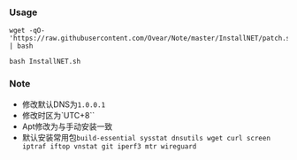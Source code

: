 ### Usage

```shell
wget -qO- 'https://raw.githubusercontent.com/Ovear/Note/master/InstallNET/patch.sh' | bash

bash InstallNET.sh
```

### Note

- 修改默认DNS为`1.0.0.1`
- 修改时区为`UTC+8``
- Apt修改为与手动安装一致
- 默认安装常用包`build-essential sysstat dnsutils wget curl screen iptraf iftop vnstat git iperf3 mtr wireguard`
